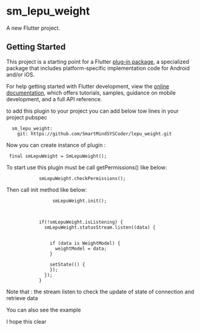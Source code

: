 # sm_lepu_weight

A new Flutter project.

## Getting Started

This project is a starting point for a Flutter
[plug-in package](https://flutter.dev/to/develop-plugins),
a specialized package that includes platform-specific implementation code for
Android and/or iOS.

For help getting started with Flutter development, view the
[online documentation](https://docs.flutter.dev), which offers tutorials,
samples, guidance on mobile development, and a full API reference.


to add this plugin to your project you can add below tow lines in your project pubspec

      sm_lepu_weight:
        git: https://github.com/SmartMindSYSCoder/lepu_weight.git

Now you can create instance of plugin :

     final smLepuWeight = SmLepuWeight();


To start use this plugin must be call getPermissions() like below:


                smLepuWeight.checkPermissions();



Then call init  method like below:


                     smLepuWeight.init();



                if(!smLepuWeight.isListening) {
                  smLepuWeight.statusStream.listen((data) {


                    if (data is WeightModel) {
                      weightModel = data;
                    }

                    setState(() {
                    });
                  });
                }


Note that :  the stream listen to check the update of state of connection and retrieve data


You can also see the example

I hope this clear 